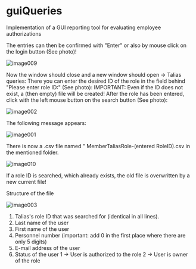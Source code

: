 # guiQueries
Implementation of a GUI reporting tool for evaluating employee authorizations

The entries can then be confirmed with "Enter" or also by mouse click on the login button (See photo)!

 ![image009](https://user-images.githubusercontent.com/55351778/227943320-c7beb99f-f7b4-48ee-960e-f1c94cd4d36c.png)

Now the window should close and a new window should open -> Talias queries:
There you can enter the desired ID of the role in the field behind "Please enter role ID:" (See photo):
IMPORTANT:
Even if the ID does not exist, a (then empty) file will be created!
After the role has been entered, click with the left mouse button on the search button (See photo):
 
 ![image002](https://user-images.githubusercontent.com/55351778/227943633-8b9c6b72-9fba-42a7-b9b8-4e0346d31eef.png)

 
The following message appears:
 
 ![image001](https://user-images.githubusercontent.com/55351778/227943689-2bdad901-56f7-415d-8c03-242a9341443b.png)
 
  
There is now a .csv file named " MemberTaliasRole-(entered RoleID).csv in the mentioned folder.

 ![image010](https://user-images.githubusercontent.com/55351778/227943757-54862cc0-ba0e-49da-a536-4a6f1e1be24b.png)
 
 
If a role ID is searched, which already exists, the old file is overwritten by a new current file!
 
Structure of the file

![image003](https://user-images.githubusercontent.com/55351778/227943846-06df2372-5507-4fc6-8b80-0cbcaa634715.png)
 
1. Talias's role ID that was searched for (identical in all lines).
2. Last name of the user
3. First name of the user
4. Personnel number (important: add 0 in the first place where there are only 5 digits)
5. E-mail address of the user
6. Status of the user
  1 -> User is authorized to the role
  2 -> User is owner of the role

